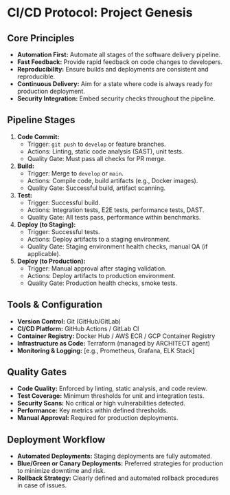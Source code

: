# CI/CD Protocol: Project Genesis

## Core Principles
- **Automation First:** Automate all stages of the software delivery pipeline.
- **Fast Feedback:** Provide rapid feedback on code changes to developers.
- **Reproducibility:** Ensure builds and deployments are consistent and reproducible.
- **Continuous Delivery:** Aim for a state where code is always ready for production deployment.
- **Security Integration:** Embed security checks throughout the pipeline.

## Pipeline Stages
1. **Code Commit:**
   - Trigger: `git push` to `develop` or feature branches.
   - Actions: Linting, static code analysis (SAST), unit tests.
   - Quality Gate: Must pass all checks for PR merge.
2. **Build:**
   - Trigger: Merge to `develop` or `main`.
   - Actions: Compile code, build artifacts (e.g., Docker images).
   - Quality Gate: Successful build, artifact scanning.
3. **Test:**
   - Trigger: Successful build.
   - Actions: Integration tests, E2E tests, performance tests, DAST.
   - Quality Gate: All tests pass, performance within benchmarks.
4. **Deploy (to Staging):**
   - Trigger: Successful tests.
   - Actions: Deploy artifacts to a staging environment.
   - Quality Gate: Staging environment health checks, manual QA (if applicable).
5. **Deploy (to Production):**
   - Trigger: Manual approval after staging validation.
   - Actions: Deploy artifacts to production environment.
   - Quality Gate: Production health checks, smoke tests.

## Tools & Configuration
- **Version Control:** Git (GitHub/GitLab)
- **CI/CD Platform:** GitHub Actions / GitLab CI
- **Container Registry:** Docker Hub / AWS ECR / GCP Container Registry
- **Infrastructure as Code:** Terraform (managed by ARCHITECT agent)
- **Monitoring & Logging:** [e.g., Prometheus, Grafana, ELK Stack]

## Quality Gates
- **Code Quality:** Enforced by linting, static analysis, and code review.
- **Test Coverage:** Minimum thresholds for unit and integration tests.
- **Security Scans:** No critical or high vulnerabilities detected.
- **Performance:** Key metrics within defined thresholds.
- **Manual Approval:** Required for production deployments.

## Deployment Workflow
- **Automated Deployments:** Staging deployments are fully automated.
- **Blue/Green or Canary Deployments:** Preferred strategies for production to minimize downtime and risk.
- **Rollback Strategy:** Clearly defined and automated rollback procedures in case of issues.
